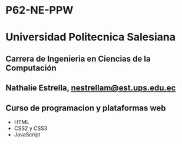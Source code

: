 # P62-NE-PPW

# Universidad Politecnica Salesiana
## Carrera de Ingenieria en Ciencias de la Computación
## Nathalie Estrella, nestrellam@est.ups.edu.ec

## Curso de programacion y plataformas web

- HTML
- CSS2 y CSS3
- JavaScript